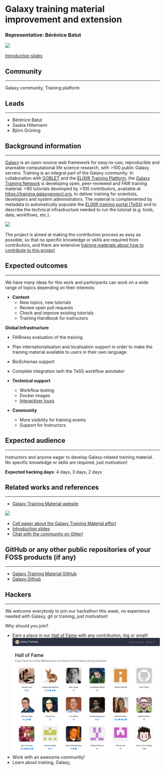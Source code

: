 # Galaxy training material improvement and extension

### Representative: Bérénice Batut

![](images/cover_art.png)

[Introduction slides](http://bebatut.fr/talks/18/11_12_biohackathon/)

## Community
---

Galaxy community, Training platform

## Leads
---
- Bérénice Batut
- Saskia Hiltemann
- Björn Grüning

## Background information
---
[Galaxy](https://galaxyproject.org) is an open-source web framework for easy-to-use, reproducible and shareable computational life science research, with >100 public Galaxy servers. Training is an integral part of the Galaxy community. In collaboration with [GOBLET](https://www.mygoblet.org/) and the [ELIXIR Training Platform](https://www.elixir-europe.org/platforms/training), the [Galaxy Training Network](https://galaxyproject.org/teach/gtn/) is developing open, peer-reviewed and FAIR training material: >80 tutorials developed by >100 contributors, available at https://training.galaxyproject.org, to deliver training for scientists, developers and system administrators. The material is complemented by metadata to automatically populate the [ELIXIR training portal (TeSS)](https://tess.elixir-europe.org/) and to describe the technical infrastructure needed to run the tutorial (e.g. tools, data, workflows, etc.).

![](images/infra.png)

The project is aimed at making the contribution process as easy as possible, so that no specific knowledge or skills are required from contributors, and there are extensive [training materials about how to contribute to this project](https://galaxyproject.github.io/training-material/topics/contributing://galaxyproject.github.io/training-material/topics/contributing/)


## Expected outcomes
---

We have many ideas for this work and participants can work on a wide range of topics depending on their interests:

- **Content**
  - New topics, new tutorials
  - Review open pull requests
  - Check and improve existing tutorials
  - Training Handbook for instructors

**Global Infrastructure**
  - FAIRness evaluation of the training
  - Plan internationalisation and localisation support in order to make the training material available to users in their own language
  - BioSchemas support
  - Complete integration iwth the TeSS workflow annotator

- **Technical support**
  - Workflow testing
  - Docker images
  - [Interactiver tours]()

- **Community**
  - More visibility for training events
  - Support for Instructors

## Expected audience
---

Instructors and anyone eager to develop Galaxy-related training material. No specific knowledge or skills are required, just motivation!

**Expected hacking days**: 4 days, 3 days, 2 days

## Related works and references
---

- [Galaxy Training Material website](https://training.galaxyproject.org/)

![](images/qr-code-small.png)

- [Cell paper about the Galaxy Training Material effort](https://www.sciencedirect.com/science/article/pii/S2405471218302308)
- [Introduction slides](http://bebatut.fr/talks/18/11_12_biohackathon/)
- [Chat with the community on Gitter!](https://gitter.im/Galaxy-Training-Network/Lobby)

## GitHub or any other public repositories of your FOSS products (if any)
---

- [Galaxy Training Material GitHub](https://github.com/galaxyproject/training-material)
- [Galaxy Github](https://github.com/galaxyproject/galaxy)

## Hackers
---

We welcome everybody to join our hackathon this week, no experience needed with Galaxy, git or training, just motivation!

Why should you join?

- Earn a place in our [Hall of Fame](https://galaxyproject.github.io/training-material/hall-of-fame) with any contribution, big or small!
  ![](images/hall-of-fame.png)
- Work with an awesome community!
- Learn about training, Galaxy,
